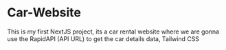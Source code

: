 # Car-Website
This is my first NextJS project, its a car rental website where we are gonna use the RapidAPI (API URL) to get the car details data, Tailwind CSS 
